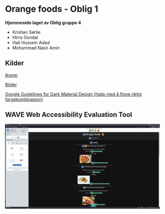 # Orange foods - Oblig 1

**Hjemmeside laget av Oblig gruppe 4**

- Kristian Sørlie
- Hirra Gondal
- Hali Hussein Aded
- Mohammad Nasir Amin


## Kilder

[Ikoner](https://icons8.com/) 

[Bilder](https://unsplash.com/)

[Google Guidelines for Dark Material Design (hjalp med å finne riktig fargekombinasjon)](https://material.io/design/color/dark-theme.html)


## WAVE Web Accessibility Evaluation Tool

![alt text](wave-web-accessibility.png)



